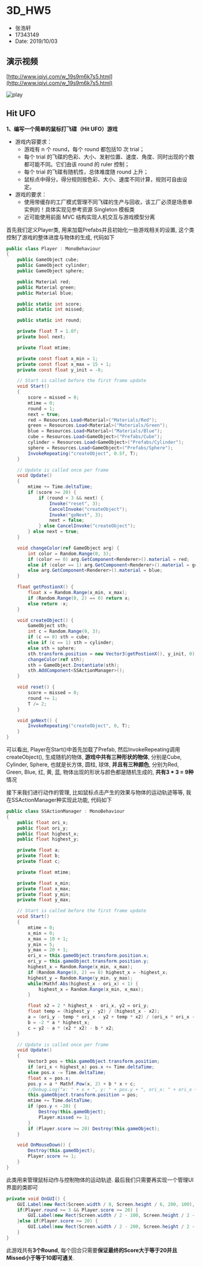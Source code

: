 # 3D_HW5
- 张浩轩
- 17343149
- Date: 2019/10/03

## 演示视频
[http://www.iqiyi.com/w_19s9m6k7s5.html](http://www.iqiyi.com/w_19s9m6k7s5.html)

![play](Img/play.gif)

## Hit UFO
**1、编写一个简单的鼠标打飞碟（Hit UFO）游戏**

- 游戏内容要求：  
    - 游戏有 n 个 round，每个 round 都包括10 次 trial；  
    - 每个 trial 的飞碟的色彩、大小、发射位置、速度、角度、同时出现的个数都可能不同。它们由该 round 的 ruler 控制；  
    - 每个 trial 的飞碟有随机性，总体难度随 round 上升；  
    - 鼠标点中得分，得分规则按色彩、大小、速度不同计算，规则可自由设定。  
- 游戏的要求：  
    - 使用带缓存的工厂模式管理不同飞碟的生产与回收，该工厂必须是场景单实例的！具体实现见参考资源 Singleton 模板类  
    - 近可能使用前面 MVC 结构实现人机交互与游戏模型分离

首先我们定义Player类, 用来加载Prefabs并且初始化一些游戏相关的设置, 这个类控制了游戏的整体进度与物体的生成, 代码如下
```c#
public class Player : MonoBehaviour
{
    public GameObject cube;
    public GameObject cylinder;
    public GameObject sphere;

    public Material red;
    public Material green;
    public Material blue;

    public static int score;
    public static int missed;

    public static int round;

    private float T = 1.0f;
    private bool next;

    private float mtime;

    private const float x_min = 1;
    private const float x_max = 15 + 1;
    private const float y_init = -8;

    // Start is called before the first frame update
    void Start()
    {
        score = missed = 0;
        mtime = 0;
        round = 1;
        next = true;
        red = Resources.Load<Material>("Materials/Red");
        green = Resources.Load<Material>("Materials/Green");
        blue = Resources.Load<Material>("Materials/Blue");
        cube = Resources.Load<GameObject>("Prefabs/Cube");
        cylinder = Resources.Load<GameObject>("Prefabs/Cylinder");
        sphere = Resources.Load<GameObject>("Prefabs/Sphere");
        InvokeRepeating("createObject", 0.5f, T);
    }

    // Update is called once per frame
    void Update()
    {
        mtime += Time.deltaTime;
        if (score >= 20) {
            if (round < 3 && next) {
                Invoke("reset", 3);
                CancelInvoke("createObject");
                Invoke("goNext", 3);
                next = false;
            } else CancelInvoke("createObject");
        } else next = true;
    }

    void changeColor(ref GameObject arg) {
        int color = Random.Range(0, 3);
        if (color == 0) arg.GetComponent<Renderer>().material = red;
        else if (color == 1) arg.GetComponent<Renderer>().material = green;
        else arg.GetComponent<Renderer>().material = blue;
    }

    float getPostionX() {
        float x = Random.Range(x_min, x_max);
        if (Random.Range(0, 2) == 0) return x;
        else return -x;
    }

    void createObject() {
        GameObject sth;
        int c = Random.Range(0, 3);
        if (c == 0) sth = cube;
        else if (c == 1) sth = cylinder;
        else sth = sphere;
        sth.transform.position = new Vector3(getPostionX(), y_init, 0);
        changeColor(ref sth);
        sth = GameObject.Instantiate(sth);
        sth.AddComponent<SSActionManager>();
    }

    void reset() {
        score = missed = 0;
        round += 1;
        T /= 2;
    }

    void goNext() {
        InvokeRepeating("createObject", 0, T);
    }
}
```
可以看出, Player在Start()中首先加载了Prefab, 然后InvokeRepeating调用createObject(), 生成随机的物体, **游戏中共有三种形状的物体**, 分别是Cube, Cylinder, Sphere, 也就是长方体, 圆柱, 球体, **并且有三种颜色**, 分别为Red, Green, Blue, 红, 黄, 蓝, 物体出现的形状与颜色都是随机生成的, **共有3 \* 3 = 9种**情况

接下来我们进行动作的管理, 比如鼠标点击产生的效果与物体的运动轨迹等等, 我在SSActionManager种实现此功能, 代码如下
```c#
public class SSActionManager : MonoBehaviour
{
    public float ori_x;
    public float ori_y;
    public float highest_x;
    public float highest_y;

    private float a;
    private float b;
    private float c;

    private float mtime;

    private float x_min;
    private float x_max;
    private float y_min;
    private float y_max;

    // Start is called before the first frame update
    void Start()
    {
        mtime = 0;
        x_min = 0;
        x_max = 10 + 1;
        y_min = 5;
        y_max = 20 + 1;
        ori_x = this.gameObject.transform.position.x;
        ori_y = this.gameObject.transform.position.y;
        highest_x = Random.Range(x_min, x_max);
        if (Random.Range(0, 2) == 0) highest_x = -highest_x;
        highest_y = Random.Range(y_min, y_max);
        while(Mathf.Abs(highest_x - ori_x) < 1) {
            highest_x = Random.Range(x_min, x_max);
        }

        float x2 = 2 * highest_x - ori_x, y2 = ori_y;
        float temp = (highest_y - y2) / (highest_x - x2);
        a = (ori_y - temp * ori_x - y2 + temp * x2) / (ori_x * ori_x - ori_x * (highest_x + x2) - x2 * x2 + x2 * (highest_x + x2));
        b = -2 * a * highest_x;
        c = y2 - a * (x2 * x2) - b * x2;
    }

    // Update is called once per frame
    void Update()
    {
        Vector3 pos = this.gameObject.transform.position;
        if (ori_x < highest_x) pos.x += Time.deltaTime;
        else pos.x -= Time.deltaTime;
        float x = pos.x;
        pos.y = a * Mathf.Pow(x, 2) + b * x + c;
        //Debug.Log("x: " + x + ", y: " + pos.y + ", ori_x: " + ori_x + ", ori_y: " + ori_y + ", h_x: " + highest_x + ", h_y: " + highest_y + ", a: " + a + ", b: " + b + ", c: " + c);
        this.gameObject.transform.position = pos;
        mtime += Time.deltaTime;
        if (pos.y < -20) {
            Destroy(this.gameObject);
            Player.missed += 1;
        }
        if (Player.score >= 20) Destroy(this.gameObject);
    }

    void OnMouseDown() {
        Destroy(this.gameObject);
        Player.score += 1;
    }
}
```
此类用来管理鼠标动作与控制物体的运动轨迹.
最后我们只需要再实现一个管理UI界面的类即可
```c#
private void OnGUI() {
    GUI.Label(new Rect(Screen.width / 8, Screen.height / 6, 200, 100), "Round: " + Player.round + "\nScore: " + Player.score + "\nMissed: " + Player.missed, style);
    if(Player.round >= 3 && Player.score >= 20) {
        GUI.Label(new Rect(Screen.width / 2 - 100, Screen.height / 2 - 100, 200, 200), "You win!", style);
    }else if(Player.score >= 20) {
        GUI.Label(new Rect(Screen.width / 2 - 200, Screen.height / 2 - 100, 200, 200), "Next round will start after 3s", style);
    }
}
```
此游戏共有**3个Round**, 每个回合只需要**保证最终的Score大于等于20并且Missed小于等于10即可通关**.

